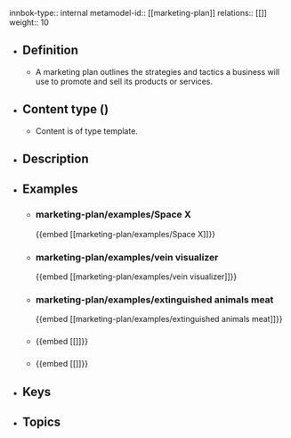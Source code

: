 innbok-type:: internal
metamodel-id:: [[marketing-plan]]
relations:: [[]]
weight:: 10

- ## Definition
  - A marketing plan outlines the strategies and tactics a business will use to promote and sell its products or services.
- ## Content type ()
  - Content is of type template.
  
- ## Description
- ## Examples
  - ### marketing-plan/examples/Space X
    {{embed [[marketing-plan/examples/Space X]]}}
  - ### marketing-plan/examples/vein visualizer
    {{embed [[marketing-plan/examples/vein visualizer]]}}
  - ### marketing-plan/examples/extinguished animals meat
    {{embed [[marketing-plan/examples/extinguished animals meat]]}}
  - ### 
    {{embed [[]]}}
  - ### 
    {{embed [[]]}}
  
- ## Keys
  
- ## Topics
  

